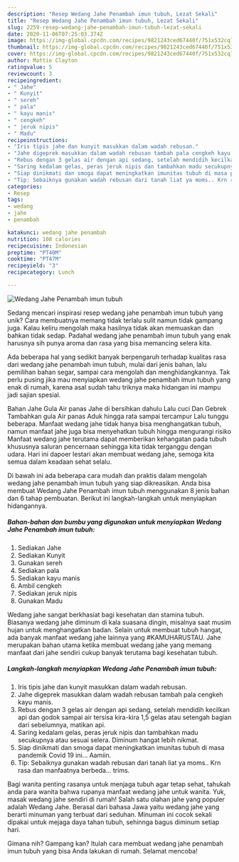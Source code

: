 ```yaml
---
description: "Resep Wedang Jahe Penambah imun tubuh, Lezat Sekali"
title: "Resep Wedang Jahe Penambah imun tubuh, Lezat Sekali"
slug: 2259-resep-wedang-jahe-penambah-imun-tubuh-lezat-sekali
date: 2020-11-06T07:25:03.374Z
image: https://img-global.cpcdn.com/recipes/9821243ced67440f/751x532cq70/wedang-jahe-penambah-imun-tubuh-foto-resep-utama.jpg
thumbnail: https://img-global.cpcdn.com/recipes/9821243ced67440f/751x532cq70/wedang-jahe-penambah-imun-tubuh-foto-resep-utama.jpg
cover: https://img-global.cpcdn.com/recipes/9821243ced67440f/751x532cq70/wedang-jahe-penambah-imun-tubuh-foto-resep-utama.jpg
author: Mattie Clayton
ratingvalue: 5
reviewcount: 3
recipeingredient:
- " Jahe"
- " Kunyit"
- " sereh"
- " pala"
- " kayu manis"
- " cengkeh"
- " jeruk nipis"
- " Madu"
recipeinstructions:
- "Iris tipis jahe dan kunyit masukkan dalam wadah rebusan."
- "Jahe digeprek masukkan dalam wadah rebusan tambah pala cengkeh kayu manis."
- "Rebus dengan 3 gelas air dengan api sedang, setelah mendidih kecilkan api dan godok sampai air tersisa kira-kira 1,5 gelas atau setengah bagian dari sebelumnya, matikan api."
- "Saring kedalam gelas, peras jeruk nipis dan tambahkan madu secukupnya atau sesuai selera. Diminum hangat lebih nikmat."
- "Siap dinikmati dan smoga dapat meningkatkan imunitas tubuh di masa pandemik Covid 19 ini... Aamiin."
- "Tip: Sebaiknya gunakan wadah rebusan dari tanah liat ya moms.. Krn rasa dan manfaatnya berbeda... trims."
categories:
- Resep
tags:
- wedang
- jahe
- penambah

katakunci: wedang jahe penambah 
nutrition: 108 calories
recipecuisine: Indonesian
preptime: "PT40M"
cooktime: "PT47M"
recipeyield: "3"
recipecategory: Lunch

---
```



![Wedang Jahe Penambah imun tubuh](https://img-global.cpcdn.com/recipes/9821243ced67440f/751x532cq70/wedang-jahe-penambah-imun-tubuh-foto-resep-utama.jpg)

Sedang mencari inspirasi resep wedang jahe penambah imun tubuh yang unik? Cara membuatnya memang tidak terlalu sulit namun tidak gampang juga. Kalau keliru mengolah maka hasilnya tidak akan memuaskan dan bahkan tidak sedap. Padahal wedang jahe penambah imun tubuh yang enak harusnya sih punya aroma dan rasa yang bisa memancing selera kita.

Ada beberapa hal yang sedikit banyak berpengaruh terhadap kualitas rasa dari wedang jahe penambah imun tubuh, mulai dari jenis bahan, lalu pemilihan bahan segar, sampai cara mengolah dan menghidangkannya. Tak perlu pusing jika mau menyiapkan wedang jahe penambah imun tubuh yang enak di rumah, karena asal sudah tahu triknya maka hidangan ini mampu jadi sajian spesial.

Bahan Jahe Gula Air panas Jahe di bersihkan dahulu Lalu cuci Dan Gebrek Tambahkan gula Air panas Aduk hingga rata sampai tercampur Lalu tunggu beberapa. Manfaat wedang jahe tidak hanya bisa menghangatkan tubuh, namun manfaat jahe juga bisa menyehatkan tubuh hingga mengurangi risiko Manfaat wedang jahe terutama dapat memberikan kehangatan pada tubuh khususnya saluran pencernaan sehingga kita tidak terganggu dengan udara. Hari ini dapoer lestari akan membuat wedang jahe, semoga kita semua dalam keadaan sehat selalu.


Di bawah ini ada beberapa cara mudah dan praktis dalam mengolah wedang jahe penambah imun tubuh yang siap dikreasikan. Anda bisa membuat Wedang Jahe Penambah imun tubuh menggunakan 8 jenis bahan dan 6 tahap pembuatan. Berikut ini langkah-langkah untuk menyiapkan hidangannya.

<!--inarticleads1-->

##### Bahan-bahan dan bumbu yang digunakan untuk menyiapkan Wedang Jahe Penambah imun tubuh:

1. Sediakan  Jahe
1. Sediakan  Kunyit
1. Gunakan  sereh
1. Sediakan  pala
1. Sediakan  kayu manis
1. Ambil  cengkeh
1. Sediakan  jeruk nipis
1. Gunakan  Madu


Wedang jahe sangat berkhasiat bagi kesehatan dan stamina tubuh. Biasanya wedang jahe diminum di kala suasana dingin, misalnya saat musim hujan untuk menghangatkan badan. Selain untuk membuat tubuh hangat, ada banyak manfaat wedang jahe lainnya yang #KAMUHARUSTAU. Jahe merupakan bahan utama ketika membuat wedang jahe yang memang manfaat dari jahe sendiri cukup banyak terutama bagi kesehatan tubuh. 

<!--inarticleads2-->

##### Langkah-langkah menyiapkan Wedang Jahe Penambah imun tubuh:

1. Iris tipis jahe dan kunyit masukkan dalam wadah rebusan.
1. Jahe digeprek masukkan dalam wadah rebusan tambah pala cengkeh kayu manis.
1. Rebus dengan 3 gelas air dengan api sedang, setelah mendidih kecilkan api dan godok sampai air tersisa kira-kira 1,5 gelas atau setengah bagian dari sebelumnya, matikan api.
1. Saring kedalam gelas, peras jeruk nipis dan tambahkan madu secukupnya atau sesuai selera. Diminum hangat lebih nikmat.
1. Siap dinikmati dan smoga dapat meningkatkan imunitas tubuh di masa pandemik Covid 19 ini... Aamiin.
1. Tip: Sebaiknya gunakan wadah rebusan dari tanah liat ya moms.. Krn rasa dan manfaatnya berbeda... trims.


Bagi wanita penting rasanya untuk menjaga tubuh agar tetap sehat, tahukah anda para wanita bahwa rupanya manfaat wedang jahe untuk wanita. Yuk, masak wedang jahe sendiri di rumah! Salah satu olahan jahe yang populer adalah Wedang Jahe. Berasal dari bahasa Jawa yaitu wedang jahe yang berarti minuman yang terbuat dari seduhan. Minuman ini cocok sekali dipakai untuk mejaga daya tahan tubuh, sehinnga bagus diminum setiap hari. 

Gimana nih? Gampang kan? Itulah cara membuat wedang jahe penambah imun tubuh yang bisa Anda lakukan di rumah. Selamat mencoba!
